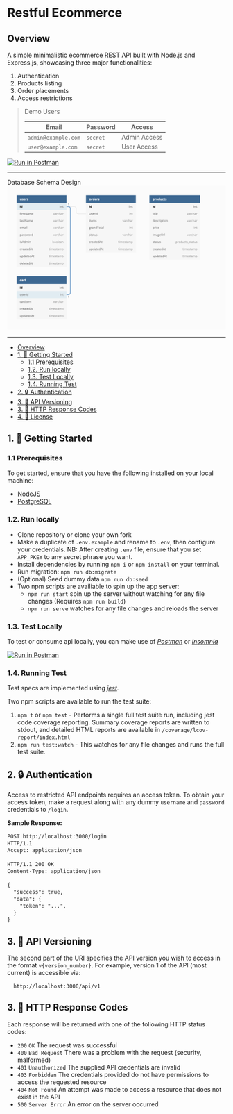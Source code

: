 # Restful Ecommerce

## Overview

A simple minimalistic ecommerce REST API built with Node.js and Express.js, showcasing three major functionalities:

1. Authentication
2. Products listing
3. Order placements
4. Access restrictions

> Demo Users
>
> | Email               | Password | Access       |
> | ------------------- | -------- | ------------ |
> | `admin@example.com` | `secret` | Admin Access |
> | `user@example.com`  | `secret` | User Access  |

[![Run in Postman](https://run.pstmn.io/button.svg)](https://app.getpostman.com/run-collection/cfdf0e762edcf3abe91b)

---

Database Schema Design
![Database Schema Design](/screenshots/db-schema-design.png)

---

<!-- TOC depthFrom:2 -->

- [Overview](#overview)
- [1. :rocket: Getting Started](#1-rocket-getting-started)
  - [1.1 Prerequisites](#11-prerequisites)
  - [1.2. Run locally](#12-run-locally)
  - [1.3. Test Locally](#13-test-locally)
  - [1.4. Running Test](#14-running-test)
- [2. :lock: Authentication](#2-lock-authentication)
- [3. :bookmark: API Versioning](#3-bookmark-api-versioning)
- [3. :green_heart: HTTP Response Codes](#3-green_heart-http-response-codes)
- [4. :pencil: License](#4-pencil-license)

<!-- /TOC -->

## 1. :rocket: Getting Started

### 1.1 Prerequisites

To get started, ensure that you have the following installed on your local machine:

- [NodeJS](https://nodejs.org/en/download/)
- [PostgreSQL](https://www.postgresql.org/download/)

### 1.2. Run locally

- Clone repository or clone your own fork
- Make a duplicate of `.env.example` and rename to `.env`, then configure your credentials.
  NB: After creating `.env` file, ensure that you set `APP_PKEY` to any secret phrase you want.
- Install dependencies by running `npm i` or `npm install` on your terminal.
- Run migration: `npm run db:migrate`
- (Optional) Seed dummy data `npm run db:seed`
- Two npm scripts are availiable to spin up the app server:
  - `npm run start` spin up the server without watching for any file changes (Requires `npm run build`)
  - `npm run serve` watches for any file changes and reloads the server

### 1.3. Test Locally

To test or consume api locally, you can make use of [_Postman_](https://www.getpostman.com) or [_Insomnia_](https://insomnia.rest/download/)

[![Run in Postman](https://run.pstmn.io/button.svg)](https://app.getpostman.com/run-collection/cfdf0e762edcf3abe91b)

### 1.4. Running Test

Test specs are implemented using [_jest_](https://jestjs.io).

Two npm scripts are available to run the test suite:

1. `npm t` or `npm test` - Performs a single full test suite run, including jest code coverage reporting. Summary coverage reports are written to stdout, and detailed HTML reports are available in `/coverage/lcov-report/index.html`
2. `npm run test:watch` - This watches for any file changes and runs the full test suite.

## 2. :lock: Authentication

Access to restricted API endpoints requires an access token. To obtain your access token, make a request along with any dummy `username` and `password` credentials to `/login`.

**Sample Response:**

```http
POST http://localhost:3000/login
HTTP/1.1
Accept: application/json

HTTP/1.1 200 OK
Content-Type: application/json

{
  "success": true,
  "data": {
    "token": "...",
  }
}
```

## 3. :bookmark: API Versioning

The second part of the URI specifies the API version you wish to access in the format `v{version_number}`.
For example, version 1 of the API (most current) is accessible via:

```http
  http://localhost:3000/api/v1
```

## 3. :green_heart: HTTP Response Codes

Each response will be returned with one of the following HTTP status codes:

- `200` `OK` The request was successful
- `400` `Bad Request` There was a problem with the request (security, malformed)
- `401` `Unauthorized` The supplied API credentials are invalid
- `403` `Forbidden` The credentials provided do not have permissions to access the requested resource
- `404` `Not Found` An attempt was made to access a resource that does not exist in the API
- `500` `Server Error` An error on the server occurred